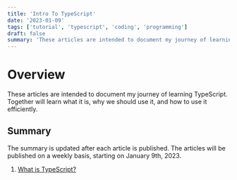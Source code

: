```yaml
---
title: 'Intro To TypeScript'
date: '2023-01-09'
tags: ['tutorial', 'typescript', 'coding', 'programming']
draft: false
summary: 'These articles are intended to document my journey of learning TypeScript. Together will learn what it is, why we should use it, and how to use it efficiently.'
---
```


# Overview

These articles are intended to document my journey of learning TypeScript. Together will learn what it is, why we should use it, and how to use it efficiently.

## Summary

The summary is updated after each article is published.
The articles will be published on a weekly basis, starting on January 9th, 2023.

1. [What is TypeScript?](http://localhost:3000/blog/what-is-typescript)
